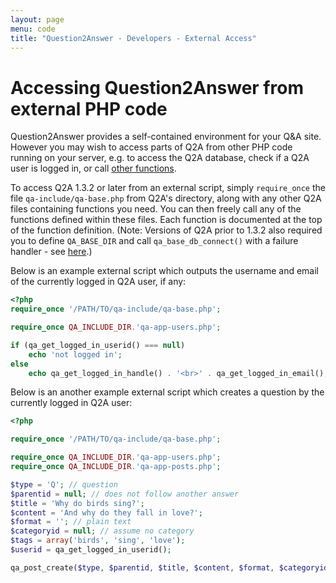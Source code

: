 ```yaml
---
layout: page
menu: code
title: "Question2Answer - Developers - External Access"
---
```


# Accessing Question2Answer from external PHP code

Question2Answer provides a self-contained environment for your Q&A site. However you may wish to access parts of Q2A from other PHP code running on your server, e.g. to access the Q2A database, check if a Q2A user is logged in, or call [other functions](/code/functions/).

To access Q2A 1.3.2 or later from an external script, simply `require_once` the file `qa-include/qa-base.php` from Q2A's directory, along with any other Q2A files containing functions you need. You can then freely call any of the functions defined within these files. Each function is documented at the top of the function definition. (Note: Versions of Q2A prior to 1.3.2 also required you to define `QA_BASE_DIR` and call `qa_base_db_connect()` with a failure handler - see [here](http://www.question2answer.org/qa/4583/login-system-outside-q%26a-directory#a4608).)

Below is an example external script which outputs the username and email of the currently logged in Q2A user, if any:

~~~php
<?php
require_once '/PATH/TO/qa-include/qa-base.php';

require_once QA_INCLUDE_DIR.'qa-app-users.php';

if (qa_get_logged_in_userid() === null)
	echo 'not logged in';
else
	echo qa_get_logged_in_handle() . '<br>' . qa_get_logged_in_email();
~~~

Below is an another example external script which creates a question by the currently logged in Q2A user:

~~~php
<?php

require_once '/PATH/TO/qa-include/qa-base.php';

require_once QA_INCLUDE_DIR.'qa-app-users.php';
require_once QA_INCLUDE_DIR.'qa-app-posts.php';

$type = 'Q'; // question
$parentid = null; // does not follow another answer
$title = 'Why do birds sing?';
$content = 'And why do they fall in love?';
$format = ''; // plain text
$categoryid = null; // assume no category
$tags = array('birds', 'sing', 'love');
$userid = qa_get_logged_in_userid();

qa_post_create($type, $parentid, $title, $content, $format, $categoryid, $tags, $userid);
~~~
